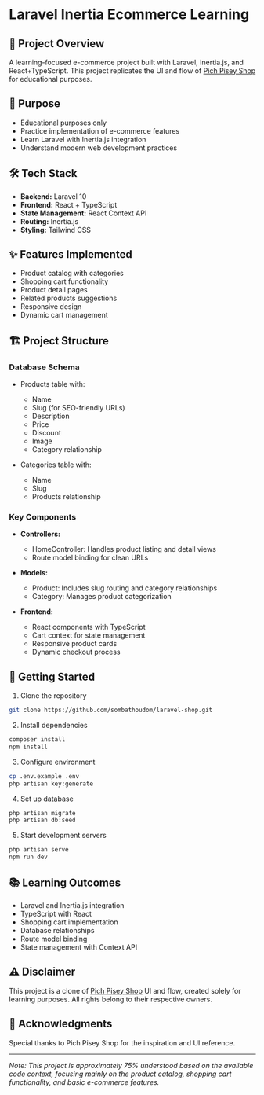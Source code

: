 


          
# Laravel Inertia Ecommerce Learning

## 📝 Project Overview
A learning-focused e-commerce project built with Laravel, Inertia.js, and React+TypeScript. This project replicates the UI and flow of [Pich Pisey Shop](https://pichpisey.shop/) for educational purposes.

## 🎯 Purpose
- Educational purposes only
- Practice implementation of e-commerce features
- Learn Laravel with Inertia.js integration
- Understand modern web development practices

## 🛠 Tech Stack
- **Backend:** Laravel 10
- **Frontend:** React + TypeScript
- **State Management:** React Context API
- **Routing:** Inertia.js
- **Styling:** Tailwind CSS

## ✨ Features Implemented
- Product catalog with categories
- Shopping cart functionality
- Product detail pages
- Related products suggestions
- Responsive design
- Dynamic cart management

## 🏗 Project Structure

### Database Schema
- Products table with:
  - Name
  - Slug (for SEO-friendly URLs)
  - Description
  - Price
  - Discount
  - Image
  - Category relationship

- Categories table with:
  - Name
  - Slug
  - Products relationship

### Key Components
- **Controllers:**
  - HomeController: Handles product listing and detail views
  - Route model binding for clean URLs

- **Models:**
  - Product: Includes slug routing and category relationships
  - Category: Manages product categorization

- **Frontend:**
  - React components with TypeScript
  - Cart context for state management
  - Responsive product cards
  - Dynamic checkout process

## 🚀 Getting Started

1. Clone the repository
```bash
git clone https://github.com/sombathoudom/laravel-shop.git
```

2. Install dependencies
```bash
composer install
npm install
```

3. Configure environment
```bash
cp .env.example .env
php artisan key:generate
```

4. Set up database
```bash
php artisan migrate
php artisan db:seed
```

5. Start development servers
```bash
php artisan serve
npm run dev
```

## 📚 Learning Outcomes
- Laravel and Inertia.js integration
- TypeScript with React
- Shopping cart implementation
- Database relationships
- Route model binding
- State management with Context API

## ⚠️ Disclaimer
This project is a clone of [Pich Pisey Shop](https://pichpisey.shop/) UI and flow, created solely for learning purposes. All rights belong to their respective owners.

## 🤝 Acknowledgments
Special thanks to Pich Pisey Shop for the inspiration and UI reference.

---

*Note: This project is approximately 75% understood based on the available code context, focusing mainly on the product catalog, shopping cart functionality, and basic e-commerce features.*

        